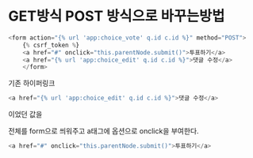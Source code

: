 # GET방식 POST 방식으로 바꾸는방법



```python
<form action="{% url 'app:choice_vote' q.id c.id %}" method="POST">
    {% csrf_token %}
    <a href="#" onclick="this.parentNode.submit()">투표하기</a>
    <a href="{% url 'app:choice_edit' q.id c.id %}">댓글 수정</a>
    </form>
```



기존 하이퍼링크

```python
<a href="{% url 'app:choice_edit' q.id c.id %}">댓글 수정</a>
```

이었던 값을



전체를 form으로 씌워주고 a태그에 옵션으로 onclick을 부여한다.

```python
<a href="#" onclick="this.parentNode.submit()">투표하기</a>
```

